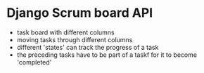 # Django Scrum board API

* task board with different columns
* moving tasks through different columns
* different 'states' can track the progress of a task
* the preceding tasks have to be part of a taskf for it to become 'completed'


